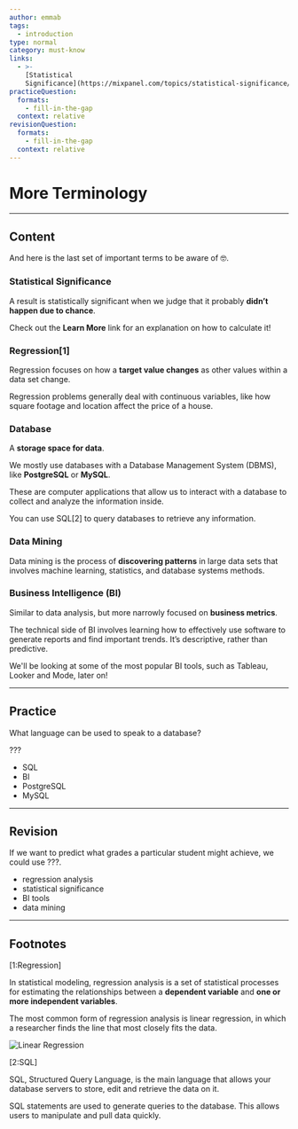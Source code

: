 ```yaml
---
author: emmab
tags:
  - introduction
type: normal
category: must-know
links:
  - >-
    [Statistical
    Significance](https://mixpanel.com/topics/statistical-significance/){website}
practiceQuestion:
  formats:
    - fill-in-the-gap
  context: relative
revisionQuestion:
  formats:
    - fill-in-the-gap
  context: relative
---
```


# More Terminology


---

## Content

And here is the last set of important terms to be aware of 🤓.

### Statistical Significance

A result is statistically significant when we judge that it probably **didn’t happen due to chance**.

Check out the **Learn More** link for an explanation on how to calculate it!

### Regression[1]

Regression focuses on how a **target value changes** as other values within a data set change. 

Regression problems generally deal with continuous variables, like how square footage and location affect the price of a house.

### Database

A **storage space for data**.

We mostly use databases with a Database Management System (DBMS), like **PostgreSQL** or **MySQL**. 

These are computer applications that allow us to interact with a database to collect and analyze the information inside.

You can use SQL[2] to query databases to retrieve any information.

### Data Mining

Data mining is the process of **discovering patterns** in large data sets that involves machine learning, statistics, and database systems methods.

### Business Intelligence (BI)

Similar to data analysis, but more narrowly focused on **business metrics**. 

The technical side of BI involves learning how to effectively use software to generate reports and find important trends. It’s descriptive, rather than predictive.

We'll be looking at some of the most popular BI tools, such as Tableau, Looker and Mode, later on!


---

## Practice

What language can be used to speak to a database?

???

- SQL
- BI
- PostgreSQL
- MySQL


---

## Revision

If we want to predict what grades a particular student might achieve, we could use ???.

- regression analysis
- statistical significance
- BI tools
- data mining


---

## Footnotes

[1:Regression]

In statistical modeling, regression analysis is a set of statistical processes for estimating the relationships between a **dependent variable** and **one or more independent variables**. 

The most common form of regression analysis is linear regression, in which a researcher finds the line  that most closely fits the data.

![Linear Regression](https://img.enkipro.com/231a7e709f29c809b11245339b422b97.png)

[2:SQL]

SQL, Structured Query Language, is the main language that allows your database servers to store, edit and retrieve the data on it.

SQL statements are used to generate queries to the database. This allows users to manipulate and pull data quickly.
